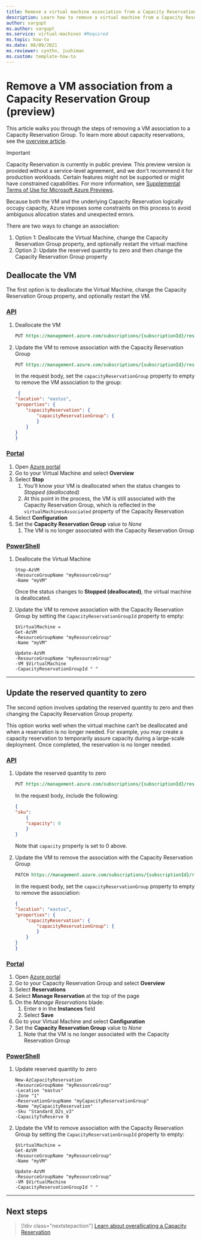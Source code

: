 ```yaml
---
title: Remove a virtual machine association from a Capacity Reservation group (preview)
description: Learn how to remove a virtual machine from a Capacity Reservation group.
author: vargupt
ms.author: vargupt
ms.service: virtual-machines #Required
ms.topic: how-to
ms.date: 08/09/2021
ms.reviewer: cynthn, jushiman
ms.custom: template-how-to
---
```


# Remove a VM association from a Capacity Reservation Group (preview)

This article walks you through the steps of removing a VM association to a Capacity Reservation Group. To learn more about capacity reservations, see the [overview article](capacity-reservation-overview.md). 

> [!IMPORTANT]
> Capacity Reservation is currently in public preview.
> This preview version is provided without a service-level agreement, and we don't recommend it for production workloads. Certain features might not be supported or might have constrained capabilities. 
> For more information, see [Supplemental Terms of Use for Microsoft Azure Previews](https://azure.microsoft.com/support/legal/preview-supplemental-terms/).

Because both the VM and the underlying Capacity Reservation logically occupy capacity, Azure imposes some constraints on this process to avoid ambiguous allocation states and unexpected errors.  

There are two ways to change an association: 
1. Option 1: Deallocate the Virtual Machine, change the Capacity Reservation Group property, and optionally restart the virtual machine
1. Option 2: Update the reserved quantity to zero and then change the Capacity Reservation Group property


## Deallocate the VM

The first option is to deallocate the Virtual Machine, change the Capacity Reservation Group property, and optionally restart the VM. 

### [API](#tab/api1)

1. Deallocate the VM

    ```rest
    PUT https://management.azure.com/subscriptions/{subscriptionId}/resourceGroups/{resourceGroupName}/providers/Microsoft.Compute/virtualMachines/{virtualMachineName}/deallocate?api-version=2021-04-01
    ```

1. Update the VM to remove association with the Capacity Reservation Group
    
    ```rest
    PUT https://management.azure.com/subscriptions/{subscriptionId}/resourceGroups/{resourceGroupName}/providers/Microsoft.Compute/virtualMachines/{virtualMachineName}/update?api-version=2021-04-01
    ```
    In the request body, set the `capacityReservationGroup` property to empty to remove the VM association to the group:

    ```json
     {
    "location": "eastus",
    "properties": {
        "capacityReservation": {
            "capacityReservationGroup": {
            }
        }
    }
    }
    ```

### [Portal](#tab/portal1)

<!-- no images necessary if steps are straightforward --> 

1. Open [Azure portal](https://portal.azure.com)
1. Go to your Virtual Machine and select **Overview**
1. Select **Stop** 
    1. You'll know your VM is deallocated when the status changes to *Stopped (deallocated)*
    1. At this point in the process, the VM is still associated with the Capacity Reservation Group, which is reflected in the `virtualMachinesAssociated` property of the Capacity Reservation 
1. Select **Configuration**
1. Set the **Capacity Reservation Group** value to *None*
    1. The VM is no longer associated with the Capacity Reservation Group 

### [PowerShell](#tab/powershell1)

1. Deallocate the Virtual Machine

    ```powershell-interactive
    Stop-AzVM
    -ResourceGroupName "myResourceGroup"
    -Name "myVM"
    ```

    Once the status changes to **Stopped (deallocated)**, the virtual machine is deallocated.

1. Update the VM to remove association with the Capacity Reservation Group by setting the `CapacityReservationGroupId` property to empty:

    ```powershell-interactive
    $VirtualMachine =
    Get-AzVM
    -ResourceGroupName "myResourceGroup"
    -Name "myVM"
    
    Update-AzVM
    -ResourceGroupName "myResourceGroup"
    -VM $VirtualMachine
    -CapacityReservationGroupId " "
    ```

--- 
<!-- The three dashes above show that your section of tabbed content is complete. Don't remove them :) -->


## Update the reserved quantity to zero 

The second option involves updating the reserved quantity to zero and then changing the Capacity Reservation Group property.

This option works well when the virtual machine can’t be deallocated and when a reservation is no longer needed. For example, you may create a capacity reservation to temporarily assure capacity during a large-scale deployment. Once completed, the reservation is no longer needed. 

### [API](#tab/api2)

1. Update the reserved quantity to zero 

    ```rest
    PUT https://management.azure.com/subscriptions/{subscriptionId}/resourceGroups/{resourceGroupName}/providers/Microsoft.Compute/CapacityReservationGroups/{CapacityReservationGroupName}/CapacityReservations/{CapacityReservationName}?api-version=2021-04-01
    ```

    In the request body, include the following:
    
    ```json
    {
    "sku":
        {
        "capacity": 0
        }
    }
    ```
    
    Note that `capacity` property is set to 0 above.

1. Update the VM to remove the association with the Capacity Reservation Group

    ```rest
    PATCH https://management.azure.com/subscriptions/{subscriptionId}/resourceGroups/{resourceGroupName}/providers/Microsoft.Compute/virtualMachines/{VirtualMachineName}/update?api-version=2021-04-01
    ```

    In the request body, set the `capacityReservationGroup` property to empty to remove the association:
    
    ```json
    {
    "location": "eastus",
    "properties": {
        "capacityReservation": {
            "capacityReservationGroup": {
            }
        }
    }
    } 
    ```

### [Portal](#tab/portal2)

<!-- no images necessary if steps are straightforward --> 

1. Open [Azure portal](https://portal.azure.com)
1. Go to your Capacity Reservation Group and select **Overview**
1. Select **Reservations** 
1. Select **Manage Reservation** at the top of the page 
1. On the *Manage Reservations* blade:
    1. Enter `0` in the **Instances** field
    1. Select **Save** 
1. Go to your Virtual Machine and select **Configuration**
1. Set the **Capacity Reservation Group** value to *None*
    1. Note that the VM is no longer associated with the Capacity Reservation Group

### [PowerShell](#tab/powershell2)

1. Update reserved quantity to zero

    ```powershell-interactive
    New-AzCapacityReservation
    -ResourceGroupName "myResourceGroup"
    -Location "eastus"
    -Zone "1"
    -ReservationGroupName "myCapacityReservationGroup"
    -Name "myCapacityReservation"
    -Sku "Standard_D2s_v3"
    -CapacityToReserve 0
    ```

1. Update the VM to remove association with the Capacity Reservation Group by setting the `CapacityReservationGroupId` property to empty:

    ```powershell-interactive
    $VirtualMachine =
    Get-AzVM
    -ResourceGroupName "myResourceGroup"
    -Name "myVM"
    
    Update-AzVM
    -ResourceGroupName "myResourceGroup"
    -VM $VirtualMachine
    -CapacityReservationGroupId " "
    ```

--- 
<!-- The three dashes above show that your section of tabbed content is complete. Don't remove them :) -->


## Next steps

> [!div class="nextstepaction"]
> [Learn about overallicating a Capacity Reservation](capacity-reservation-overallocate.md)